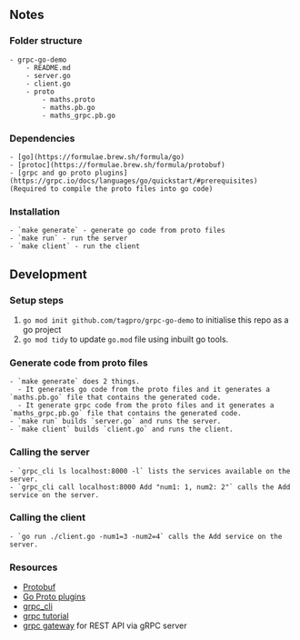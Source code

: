 ## Notes

### Folder structure

    - grpc-go-demo
        - README.md
        - server.go
        - client.go
        - proto
            - maths.proto
            - maths.pb.go
            - maths_grpc.pb.go


### Dependencies

    - [go](https://formulae.brew.sh/formula/go)
    - [protoc](https://formulae.brew.sh/formula/protobuf)
    - [grpc and go proto plugins](https://grpc.io/docs/languages/go/quickstart/#prerequisites) (Required to compile the proto files into go code)

### Installation

    - `make generate` - generate go code from proto files
    - `make run` - run the server
    - `make client` - run the client


## Development

### Setup steps

1. `go mod init github.com/tagpro/grpc-go-demo` to initialise this repo as a go project
2. `go mod tidy` to update `go.mod` file using inbuilt go tools.

### Generate code from proto files

    - `make generate` does 2 things.
      - It generates go code from the proto files and it generates a `maths.pb.go` file that contains the generated code.
      - It generate grpc code from the proto files and it generates a `maths_grpc.pb.go` file that contains the generated code.
    - `make run` builds `server.go` and runs the server.
    - `make client` builds `client.go` and runs the client.

### Calling the server

    - `grpc_cli ls localhost:8000 -l` lists the services available on the server.
    - `grpc_cli call localhost:8000 Add "num1: 1, num2: 2"` calls the Add service on the server.

### Calling the client

    - `go run ./client.go -num1=3 -num2=4` calls the Add service on the server.


### Resources

- [Protobuf](https://developers.google.com/protocol-buffers/docs/overview)
- [Go Proto plugins](https://grpc.io/docs/languages/go/quickstart/#prerequisites)
- [grpc_cli](https://github.com/grpc/grpc/blob/master/doc/command_line_tool.md)
- [grpc tutorial](https://grpc.io/docs/languages/go/basics/)
- [grpc gateway](https://github.com/grpc-ecosystem/grpc-gateway) for REST API via gRPC server

